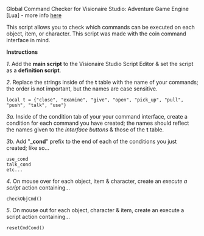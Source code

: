 Global Command Checker for Visionaire Studio: Adventure Game Engine [Lua] - more info [here](http://wiki.visionaire-tracker.net/wiki/Global_Command_Checker_%28CMS%29 "global command checker wiki article")

This script allows you to check which commands can be executed on each object, item, or character. This script was made with the coin command interface in mind. 

**Instructions**

*1*. Add the **main script** to the Visionaire Studio Script Editor & set the script as a **definition script**.

*2*. Replace the strings inside of the **t** table with the name of your commands; the order is not important, but the names are case sensitive.
```
local t = {"close", "examine", "give", "open", "pick_up", "pull", "push", "talk", "use"}
```
*3a*. Inside of the condition tab of your your command interface, create a condition for each command you have created; the names should reflect the names given to the *interface buttons* & those of the **t** table.

*3b*. Add "**_cond**" prefix to the end of each of the conditions you just created; like so...
```
use_cond
talk_cond
etc...
```
*4*. On mouse over for each object, item & character, create an *execute a script* action containing...
```
checkObjCmd()
```
*5*. On mouse out for each object, character & item, create an execute a script action containing...
```
resetCmdCond()
```
